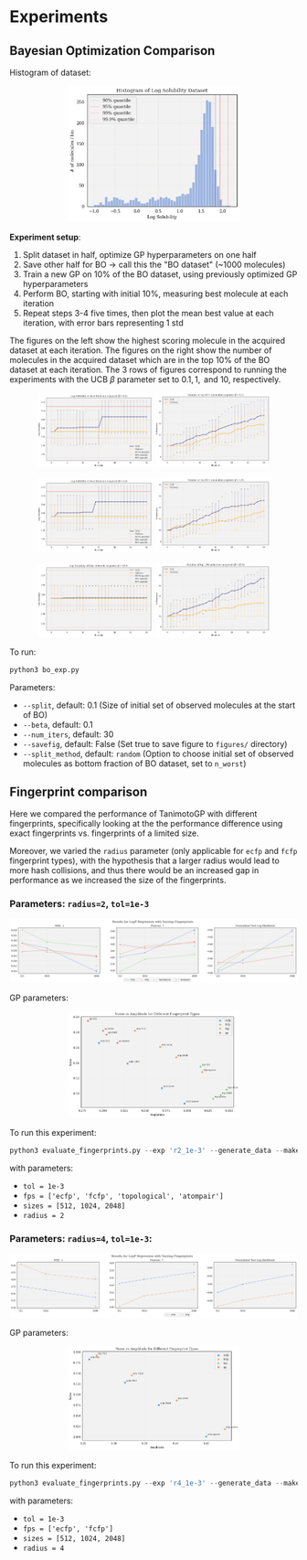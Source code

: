 # Experiments

## Bayesian Optimization Comparison

Histogram of dataset:

<p align="center">
<img src="figures/bayes_opt/data_hist.png" alt="data_hist.png" width="60%"/>
</p>

**Experiment setup**:
1. Split dataset in half, optimize GP hyperparameters on one half
2. Save other half for BO $\rightarrow$ call this the "BO dataset" (~1000 molecules)
3. Train a new GP on 10% of the BO dataset, using previously optimized GP hyperparameters
4. Perform BO, starting with initial 10%, measuring best molecule at each iteration
5. Repeat steps 3-4 five times, then plot the mean best value at each iteration, with error bars representing 1 std

The figures on the left show the highest scoring molecule in the acquired dataset at each iteration. The figures on the right show the number of molecules in the acquired dataset which are in the top 10% of the BO dataset at each iteration. The 3 rows of figures correspond to running the experiments with the UCB $\beta$ parameter set to $0.1, 1, \text{ and } 10$, respectively.


<p align="center">
<img src="figures/bayes_opt/bo-beta0.1.png" alt="bo-beta0.1.png" width="40%"/>
<img src="figures/bayes_opt/bo-beta0.1-top10.png" alt="bo-beta0.1-top10.png" width="40%"/>
</p>

<p align="center">
<img src="figures/bayes_opt/bo-beta1.0.png" alt="bo-beta1.0.png" width="40%"/>
<img src="figures/bayes_opt/bo-beta1.0-top10.png" alt="bo-beta1.0-top10.png" width="40%"/>
</p>

<p align="center">
<img src="figures/bayes_opt/bo-beta10.0.png" alt="bo-beta10.0.png" width="40%"/>
<img src="figures/bayes_opt/bo-beta10.0-top10.png" alt="bo-beta10.0-top10.png" width="40%"/>
</p>

To run:

```py
python3 bo_exp.py 
```

Parameters:

* `--split`, default: 0.1 (Size of initial set of observed molecules at the start of BO)
* `--beta`, default: 0.1
* `--num_iters`, default: 30
* `--savefig`, default: False (Set true to save figure to `figures/` directory)
* `--split_method`, default: `random` (Option to choose initial set of observed molecules as bottom fraction of BO dataset, set to `n_worst`)

## Fingerprint comparison

Here we compared the performance of TanimotoGP with different fingerprints, specifically looking at the the performance difference using exact fingerprints vs. fingerprints of a limited size.

Moreover, we varied the `radius` parameter (only applicable for `ecfp` and `fcfp` fingerprint types), with the hypothesis that a larger radius would lead to more hash collisions, and thus there would be an increased gap in performance as we increased the size of the fingerprints.

<!-- 
### Parameters: `radius=2`:

<p align="center">
<img src="figures/fp_comparison/r2/r2.png" alt="r2.png" width="100%"/>
</p>

As expected, the performance improves with as the size of the fingerprint increases.

### Parameters: `radius=4`:

<p align="center">
<img src="figures/fp_comparison/r4/r4.png" alt="r4.png" width="100%"/>
</p>

We can see that the increased number of hash collisions decreases performance for limited-size fingerprints. -->


### Parameters: `radius=2`, `tol=1e-3`

<p align="center">
<img src="figures/fp_comparison/r2_1e-3/r2_1e-3.png" alt="r2_1e-3.png" width="100%"/>
</p>

GP parameters:

<p align="center">
<img src="figures/fp_comparison/r2_1e-3/r2_1e-3_params.png" alt="r2_1e-3_params.png" width="60%"/>
</p>

To run this experiment:

```py
python3 evaluate_fingerprints.py --exp 'r2_1e-3' --generate_data --make_plots --savefig --radius 2 --tol 1e-3
```
with parameters:
* `tol = 1e-3`
* `fps = ['ecfp', 'fcfp', 'topological', 'atompair']`
* `sizes = [512, 1024, 2048]`
* `radius = 2`


### Parameters: `radius=4`, `tol=1e-3`:

<p align="center">
<img src="figures/fp_comparison/r4_1e-3/r4_1e-3.png" alt="r4_1e-3.png" width="100%"/>
</p>

GP parameters:

<p align="center">
<img src="figures/fp_comparison/r4_1e-3/r4_1e-3_params.png" alt="r4_1e-3_params.png" width="60%"/>
</p>

To run this experiment:

```py
python3 evaluate_fingerprints.py --exp 'r4_1e-3' --generate_data --make_plots --savefig --radius 4 --tol 1e-3
```
with parameters:
* `tol = 1e-3`
* `fps = ['ecfp', 'fcfp']`
* `sizes = [512, 1024, 2048]`
* `radius = 4`